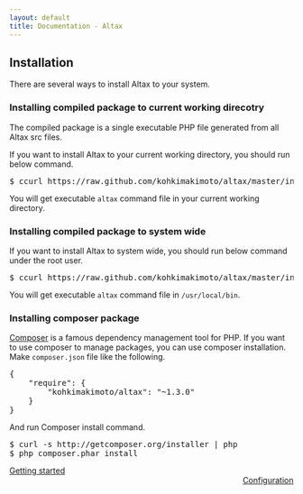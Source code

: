```yaml
---
layout: default
title: Documentation - Altax
---
```


## Installation

There are several ways to install Altax to your system.

### Installing compiled package to current working direcotry

The compiled package is a single executable PHP file generated from all Altax src files.

If you want to install Altax to your current working directory, you should run below command.

<pre class="sh">
$ ccurl https://raw.github.com/kohkimakimoto/altax/master/installer.sh | bash -s
</pre>

You will get executable `altax` command file in your current working directory.

### Installing compiled package to system wide

If you want to install Altax to system wide, you should run below command under the root user.

<pre class="sh">
$ ccurl https://raw.github.com/kohkimakimoto/altax/master/installer.sh | bash -s system
</pre>

You will get executable `altax` command file in `/usr/local/bin`.

### Installing composer package

[Composer](http://getcomposer.org/) is a famous dependency management tool for PHP.
If you want to use composer to manage packages, you can use composer installation.
Make `composer.json` file like the following.

<pre class="sh">
{
    "require": {
        "kohkimakimoto/altax": "~1.3.0"
    }
}
</pre>

And run Composer install command.

<pre class="sh">
$ curl -s http://getcomposer.org/installer | php
$ php composer.phar install
</pre>




<div class="row">
  <div class="span4">
    <a class="prev" href="/altax/documentation/getting-started.html">Getting started</a>
  </div>
  <div class="span4 offset4" style="text-align: right;">
    <a class="next" href="/altax/documentation/configuration.html">Configuration</a>
  </div>
</div>

